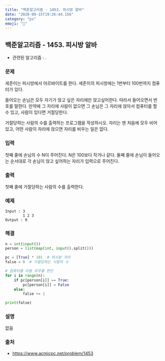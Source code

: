 ```yaml
---
title: "백준알고리즘 - 1453. 피시방 알바"
date: "2020-09-15T19:26:44.156"
category: "ps"
emoji: "🌄"
---
```


## 백준알고리즘 - 1453. 피시방 알바

- 관련된 알고리즘 : .

### 문제

세준이는 피시방에서 아르바이트를 한다. 세준이의 피시방에는 1번부터 100번까지 컴퓨터가 있다.

들어오는 손님은 모두 자기가 앉고 싶은 자리에만 앉고싶어한다. 따라서 들어오면서 번호를 말한다. 만약에 그 자리에 사람이 없으면 그 손님은 그 자리에 앉아서 컴퓨터를 할 수 있고, 사람이 있다면 거절당한다.

거절당하는 사람의 수를 출력하는 프로그램을 작성하시오. 자리는 맨 처음에 모두 비어있고, 어떤 사람이 자리에 앉으면 자리를 비우는 일은 없다.

### 입력

첫째 줄에 손님의 수 N이 주어진다. N은 100보다 작거나 같다. 둘째 줄에 손님이 들어오는 순서대로 각 손님이 앉고 싶어하는 자리가 입력으로 주어진다.

### 출력

첫째 줄에 거절당하는 사람의 수를 출력한다.

### 예제

```
Input : 3
        1 2 3
Output : 0
```

### 해결

```python
n = int(input())
person = list(map(int, input().split()))

pc = [True] * 101  # 피시방 자리
false = 0  # 거절당하는 사람의 수

# 컴퓨터를 이용 유무를 판단
for i in range(n):
    if pc[person[i]] == True:
        pc[person[i]] = False
    else:
        false += 1

print(false)
```

### 설명

없음

### 출처

- https://www.acmicpc.net/problem/1453